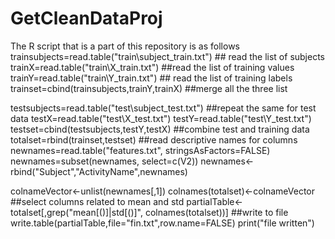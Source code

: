 GetCleanDataProj
================

The R script that is a part of this repository is as follows
trainsubjects=read.table("train\\subject_train.txt") ## read the list of subjects
trainX=read.table("train\\X_train.txt") ##read the list of training values
trainY=read.table("train\\Y_train.txt") ## read the list of training labels
trainset=cbind(trainsubjects,trainY,trainX) ##merge all the three list

testsubjects=read.table("test\\subject_test.txt") ##repeat the same for test data
testX=read.table("test\\X_test.txt")
testY=read.table("test\\Y_test.txt")
testset=cbind(testsubjects,testY,testX)
##combine test and training data
totalset=rbind(trainset,testset)
##read descriptive names for columns
newnames=read.table("features.txt", stringsAsFactors=FALSE)
newnames=subset(newnames, select=c(V2))
newnames<-rbind("Subject","ActivityName",newnames)

colnameVector<-unlist(newnames[,1])
colnames(totalset)<-colnameVector
##select columns related to mean and std
partialTable<- totalset[,grep("mean[()]|std[()]", colnames(totalset))]
##write to file
write.table(partialTable,file="fin.txt",row.name=FALSE)
print("file written")


